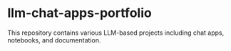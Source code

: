# llm-chat-apps-portfolio
This repository contains various LLM-based projects including chat apps, notebooks, and documentation.

